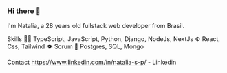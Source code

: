 ### Hi there 👋

I'm Natalia, a 28 years old fullstack web developer from Brasil.

Skills
👨‍💻 TypeScript, JavaScript, Python, Django, NodeJs, NextJs
⚙️ React, Css, Tailwind
👁️ Scrum
💽 Postgres, SQL, Mongo

Contact
https://www.linkedin.com/in/natalia-s-p/ - Linkedin

<!--
**nataliauai/nataliauai** is a ✨ _special_ ✨ repository because its `README.md` (this file) appears on your GitHub profile.

Here are some ideas to get you started:

- 🔭 I’m currently working on ...
- 🌱 I’m currently learning ...
- 👯 I’m looking to collaborate on ...
- 🤔 I’m looking for help with ...
- 💬 Ask me about ...
- 📫 How to reach me: ...
- 😄 Pronouns: ...
- ⚡ Fun fact: ...
-->
